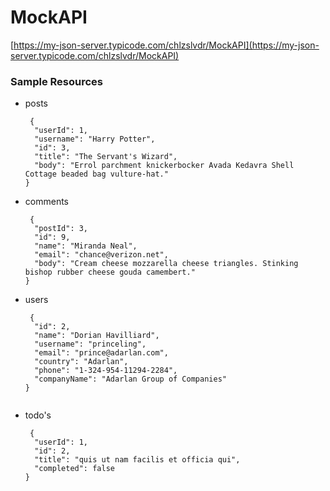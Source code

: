 # MockAPI

[https://my-json-server.typicode.com/chlzslvdr/MockAPI](https://my-json-server.typicode.com/chlzslvdr/MockAPI)

### Sample Resources

  - posts
    ```
     {
      "userId": 1,
      "username": "Harry Potter",
      "id": 3,
      "title": "The Servant's Wizard",
      "body": "Errol parchment knickerbocker Avada Kedavra Shell Cottage beaded bag vulture-hat."
    }
    ```
    
  - comments
    ```
     {
      "postId": 3,
      "id": 9,
      "name": "Miranda Neal",
      "email": "chance@verizon.net",
      "body": "Cream cheese mozzarella cheese triangles. Stinking bishop rubber cheese gouda camembert."
    }
    ```
        
  - users
    ```
     {
      "id": 2,
      "name": "Dorian Havilliard",
      "username": "princeling",
      "email": "prince@adarlan.com",
      "country": "Adarlan",
      "phone": "1-324-954-11294-2284",
      "companyName": "Adarlan Group of Companies"
    }
           
  - todo's
    ```
     {
      "userId": 1,
      "id": 2,
      "title": "quis ut nam facilis et officia qui",
      "completed": false
    }
